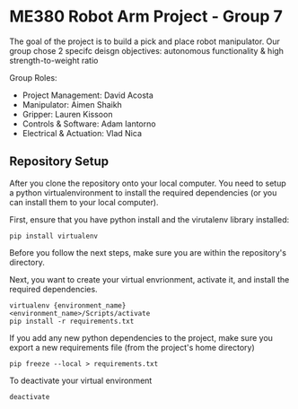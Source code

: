 # ME380 Robot Arm Project - Group 7

The goal of the project is to build a pick and place robot manipulator. Our group chose 2 specifc deisgn objectives: autonomous functionality & high strength-to-weight ratio

Group Roles:
- Project Management: David Acosta
- Manipulator: Aimen Shaikh
- Gripper: Lauren Kissoon
- Controls & Software: Adam Iantorno
- Electrical & Actuation: Vlad Nica

## Repository Setup

After you clone the repository onto your local computer. You need to setup a python virtualenvironment to install the required dependencies (or you can install them to your local computer).

First, ensure that you have python install and the virutalenv library installed:
```
pip install virtualenv
```

Before you follow the next steps, make sure you are within the repository's directory. 

Next, you want to create your virtual envrionment, activate it, and install the required dependencies. 
```
virtualenv {environment_name}
<environment_name>/Scripts/activate
pip install -r requirements.txt
```

If you add any new python dependencies to the project, make sure you export a new requirements file (from the project's home directory)
```
pip freeze --local > requirements.txt
```

To deactivate your virtual environment
```
deactivate
```
